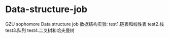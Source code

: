 # Data-structure-job
GZU sophomore Data structure job
数据结构实验:
  test1.链表和线性表
  test2.栈
  test3.队列
  test4.二叉树和哈夫曼树
